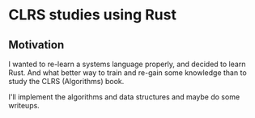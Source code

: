 # CLRS studies using Rust

## Motivation

I wanted to re-learn a systems language properly, and decided to learn Rust.
And what better way to train and re-gain some knowledge than to study the CLRS (Algorithms) book.

I'll implement the algorithms and data structures and maybe do some writeups.
